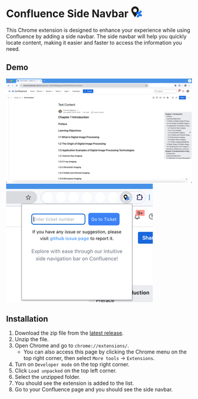 # Confluence Side Navbar <img src="chrome-extension/public/icon-128.png" alt="img.png" width=30px/>

This Chrome extension is designed to enhance your experience while using Confluence by adding a side navbar. The side navbar will help you quickly locate content, making it easier and faster to access the information you need.

## Demo

<img src="doc-images/v1.3.0-main.png" alt="img.png" width="800" />
<img src="doc-images/v1.3.0-quickjump.png" alt="img.png" width="398" />

## Installation

1. Download the zip file from the [latest release](https://github.com/VeejaLiu/ConfluenceSideBar/releases/latest).
2. Unzip the file.
3. Open Chrome and go to `chrome://extensions/`.
    - You can also access this page by clicking the Chrome menu on the top right corner, then select `More tools` -> `Extensions`.
4. Turn on `Developer mode` on the top right corner.
5. Click `Load unpacked` on the top left corner.
6. Select the unzipped folder.
7. You should see the extension is added to the list.
8. Go to your Confluence page and you should see the side navbar.
